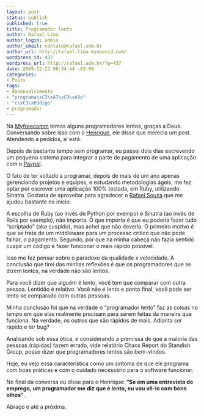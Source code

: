 ```yaml
--- 
layout: post
status: publish
published: true
title: Programador lento
author: Rafael Lima
author_login: admin
author_email: contato@rafael.adm.br
author_url: http://rafael.lima.myopenid.com/
wordpress_id: 437
wordpress_url: http://rafael.adm.br/?p=437
date: 2009-12-22 08:34:44 -02:00
categories: 
- Posts
tags: 
- desenvolvimento
- "programa\xC3\xA7\xC3\xA3o"
- "c\xC3\xB3digo"
- programador
---
```

Na <a href="http://myfreecomm.com.br">Myfreecomm</a> temos alguns programadores lentos, graças a Deus. Conversando sobre isso com o <a href="http://henriquebastos.net">Henrique</a>, ele disse que merecia um post. Atendendo a pedidos, aí está.

Depois de bastante tempo sem programar, eu passei dois dias escrevendo um pequeno sistema para integrar a parte de pagamento de uma aplicação com o <a href="http://paypal.com">Paypal</a>.

O fato de ter voltado a programar, depois de mais de um ano apenas gerenciando projetos e equipes, e estudando metodologias ágeis, me fez optar por escrever uma aplicação 100% testada, em Ruby, utilizando Sinatra. Gostaria de aproveitar para agradecer o <a href="http://rafaelss.com/">Rafael Souza</a> que me ajudou bastante no início.

A escolha de Ruby (ao invés de Python por exempo) e Sinatra (ao invés de Rails por exemplo), não importa. O que importa é que eu poderia fazer tudo “scriptado” (aka cuspido), mas achei que não deveria. O primeiro motivo é que se trata de um middleware para um processo crítico que não pode falhar, o pagamento. Segundo, por que na minha cabeça não fazia sentido cuspir um código e fazer funcionar o mais rápido possível.

Isso me fez pensar sobre o paradoxo da qualidade x velocidade. A conclusão que tirei das minhas reflexões é que os programadores que se dizem lentos, na verdade não são lentos.

Para você dizer que alguém é lento, você tem que comparar com outra pessoa. Lentidão é relativo. Você não é lento e ponto final, você pode ser lento se comparado com outras pessoas.

Minha conclusão foi que na verdade o “programador lento” faz as coisas no tempo em que elas realmente precisam para serem feitas da maneira que funciona. Na verdade, os outros que são rápidos de mais. Adianta ser rápido e ter bug?

Analisando sob essa ótica, e considerando a premissa de que a maioria das pessoas (rápidas) fazem errado, vide relatório Chaos Report do Standish Group, posso dizer que programadores lentos são bem-vindos.

Hoje, eu vejo essa característica como um sintoma de que ele programa com boas práticas e com o cuidado necessário para o software funcionar.

No final da conversa eu disse para o Henrique: <strong>“Se em uma entrevista de emprego, um programador me diz que é lento, eu vou vê-lo com bons olhos”</strong>.

Abraço e até a próxima.
